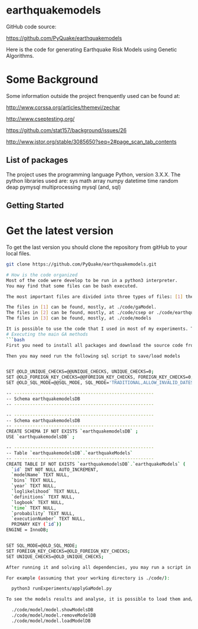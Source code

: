# earthquakemodels

GitHub code source:

https://github.com/PyQuake/earthquakemodels

Here is the code for generating Earthquake Risk Models using Genetic Algorithms. 

# Some Background

Some information outside the project frenquently used can be found at:
  
  http://www.corssa.org/articles/themevi/zechar
  
  http://www.cseptesting.org/
  
  https://github.com/stat157/background/issues/26
  
  http://www.jstor.org/stable/3085650?seq=2#page_scan_tab_contents

List of packages
-------------
The project uses the programming language Python, version 3.X.X. 
The python libraries used are:
sys
math
array
numpy
datetime
time
random
deap 
pymysql
multiprocessing
mysql (and, sql)

Getting Started
---------------


# Get the latest version
To get the last version you should clone the repository from gitHub to your local files.
```bash
git clone https://github.com/PyQuake/earthquakemodels.git

# How is the code organized
Most of the code were develop to be run in a python3 interpreter. 
You may find that some files can be bash executed.

The most important files are divided into three types of files: [1] the Genetic Algorithm (GA) files that create earthquake risk models, [2] the files that are the base to the GA files and [3] the files that connect them.

The files in [1] can be found, mostly, at ./code/gaModel.
The files in [2] can be found, mostly, at ./code/csep or ./code/earthquake
The files in [3] can be found, mostly, at ./code/models

It is possible to use the code that I used in most of my experiments. They are located at ./code/runExperiments
# Executing the main GA methods 
```bash
First you need to install all packages and download the source code from GitHub.

Then you may need run the following sql script to save/load models


SET @OLD_UNIQUE_CHECKS=@@UNIQUE_CHECKS, UNIQUE_CHECKS=0;
SET @OLD_FOREIGN_KEY_CHECKS=@@FOREIGN_KEY_CHECKS, FOREIGN_KEY_CHECKS=0;
SET @OLD_SQL_MODE=@@SQL_MODE, SQL_MODE='TRADITIONAL,ALLOW_INVALID_DATES';

-- -----------------------------------------------------
-- Schema earthquakemodelsDB
-- -----------------------------------------------------

-- -----------------------------------------------------
-- Schema earthquakemodelsDB
-- -----------------------------------------------------
CREATE SCHEMA IF NOT EXISTS `earthquakemodelsDB` ;
USE `earthquakemodelsDB` ;

-- -----------------------------------------------------
-- Table `earthquakemodelsDB`.`earthquakeModels`
-- -----------------------------------------------------
CREATE TABLE IF NOT EXISTS `earthquakemodelsDB`.`earthquakeModels` (
  `id` INT NOT NULL AUTO_INCREMENT,
  `modelName` TEXT NULL,
  `bins` TEXT NULL,
  `year` TEXT NULL,
  `loglikelihood` TEXT NULL,
  `definitions` TEXT NULL,
  `logbook` TEXT NULL,
  `time` TEXT NULL,
  `probability` TEXT NULL,
  `executionNumber` TEXT NULL,
  PRIMARY KEY (`id`))
ENGINE = InnoDB;


SET SQL_MODE=@OLD_SQL_MODE;
SET FOREIGN_KEY_CHECKS=@OLD_FOREIGN_KEY_CHECKS;
SET UNIQUE_CHECKS=@OLD_UNIQUE_CHECKS;

After running it and solving all dependencies, you may run a script in ./code/runExperiments

For example (assuming that your working directory is ./code/):

  python3 runExperiments/applyGaModel.py 

To see the models results and analyse, it is possible to load them and/or retrieve them with some functions that are in ./code/model, mainly:

  ./code/model/model.showModelsDB
  ./code/model/model.removeModelDB
  ./code/model/model.loadModelDB
```
